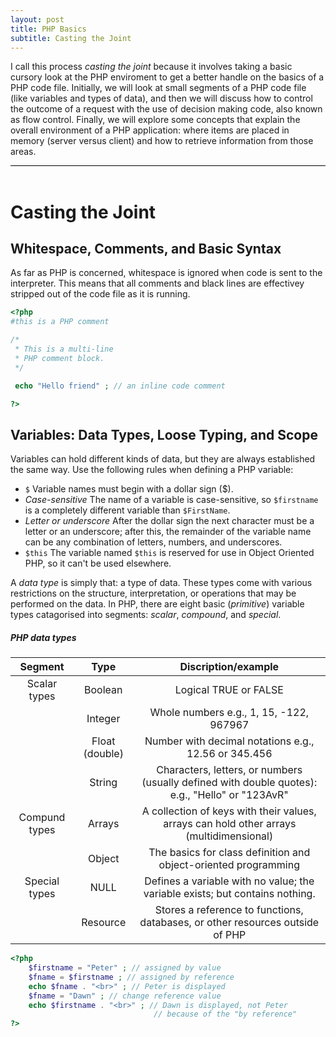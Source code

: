 ```yaml
---
layout: post
title: PHP Basics
subtitle: Casting the Joint
---
```


<div style="border-bottom:1px solid black">
<p>
I call this process <i>casting the joint</i> because it involves taking a basic cursory look at the PHP enviroment to get a better handle on the basics of a PHP code file. Initially, we will look at small segments of a PHP code file (like variables and types of data), and then we will discuss how to control the outcome of a request with the use of decision making code, also known as flow control. Finally, we will explore some concepts that explain the overall environment of a PHP application: where items are placed in memory (server versus client) and how to retrieve information from those areas. 
</p>
</div>
<br>

# Casting the Joint

## Whitespace, Comments, and Basic Syntax
As far as PHP is concerned, whitespace is ignored when code is sent to the interpreter. This means that all comments and black lines are effectivey stripped out of the code file as it is running.

```php
<?php
#this is a PHP comment

/*
 * This is a multi-line
 * PHP comment block.
 */

 echo "Hello friend" ; // an inline code comment 

?>
```


## Variables: Data Types, Loose Typing, and Scope
Variables can hold different kinds of data, but they are always established the same way. Use the following rules when defining a PHP variable:

* `$`
   Variable names must begin with a dollar sign ($).
* _Case-sensitive_
   The name of a variable is case-sensitive, so `$firstname` is a completely different variable than `$FirstName`.
* _Letter or underscore_
   After the dollar sign the next character must be a letter or an underscore; after this, the remainder of the variable name can be any combination of letters, numbers, and underscores.
* `$this`
   The variable named `$this` is reserved for use in Object Oriented PHP, so it can't be used elsewhere.

A _data type_ is simply that: a type of data. These types come with various restrictions on the structure, interpretation, or operations that may be performed on the data. In PHP, there are eight basic (_primitive_) variable types catagorised into segments: _scalar_, _compound_, and _special_.

##### PHP data types
| __Segment__ | __Type__ | __Discription/example__ |
| :---: | :---: | :---: |
| Scalar types | Boolean | Logical TRUE or FALSE |
|  | Integer | Whole numbers e.g., 1, 15, -122, 967967 |
|  | Float (double) | Number with decimal notations e.g., 12.56 or 345.456 |
|  | String | Characters, letters, or numbers (usually defined with double quotes): e.g., "Hello" or "123AvR" |
| Compund types | Arrays | A collection of keys with their values, arrays can hold other arrays (multidimensional) |
|  | Object | The basics for class definition and object-oriented programming |
| Special types | NULL | Defines a variable with no value; the variable exists; but contains nothing. |
|  | Resource | Stores a reference to functions, databases, or other resources outside of PHP |



```php
<?php
	$firstname = "Peter" ; // assigned by value
	$fname = $firstname ; // assigned by reference
	echo $fname . "<br>" ; // Peter is displayed
	$fname = "Dawn" ; // change reference value
	echo $firstname . "<br>" ; // Dawn is displayed, not Peter
								// because of the "by reference"  
?>
```




